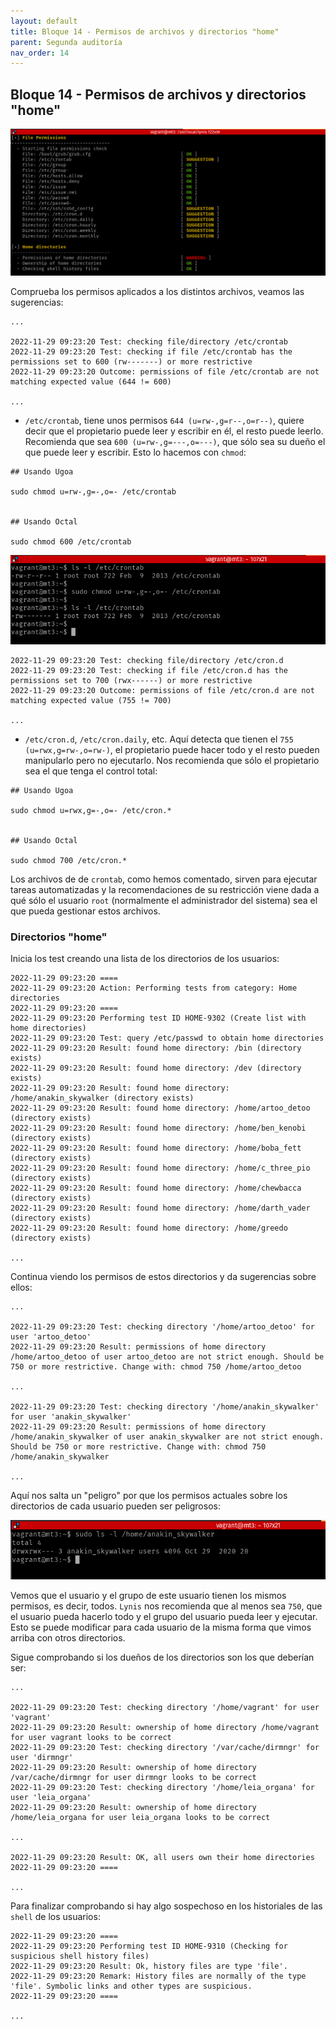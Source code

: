 ```yaml
---
layout: default
title: Bloque 14 - Permisos de archivos y directorios "home"
parent: Segunda auditoría
nav_order: 14
---
```


## Bloque 14 - Permisos de archivos y directorios "home"

<img src="https://raw.githubusercontent.com/crivmar/crivmar-lynis.github.io/main/assets/images/77.png"/>

Comprueba los permisos aplicados a los distintos archivos, veamos las sugerencias:


~~~
...

2022-11-29 09:23:20 Test: checking file/directory /etc/crontab
2022-11-29 09:23:20 Test: checking if file /etc/crontab has the permissions set to 600 (rw-------) or more restrictive
2022-11-29 09:23:20 Outcome: permissions of file /etc/crontab are not matching expected value (644 != 600)

...
~~~

- `/etc/crontab`, tiene unos permisos `644 (u=rw-,g=r--,o=r--)`, quiere decir que el propietario puede leer y escribir en él, el resto puede leerlo. Recomienda que sea `600 (u=rw-,g=---,o=---)`, que sólo sea su dueño el que puede leer y escribir. Esto lo hacemos con `chmod`:

~~~
## Usando Ugoa

sudo chmod u=rw-,g=-,o=- /etc/crontab


## Usando Octal

sudo chmod 600 /etc/crontab
~~~

<img src="https://raw.githubusercontent.com/crivmar/crivmar-lynis.github.io/main/assets/images/78.png"/>

~~~
2022-11-29 09:23:20 Test: checking file/directory /etc/cron.d
2022-11-29 09:23:20 Test: checking if file /etc/cron.d has the permissions set to 700 (rwx------) or more restrictive
2022-11-29 09:23:20 Outcome: permissions of file /etc/cron.d are not matching expected value (755 != 700)

...
~~~

- `/etc/cron.d`, `/etc/cron.daily`, etc. Aquí detecta que tienen el `755 (u=rwx,g=rw-,o=rw-)`, el propietario puede hacer todo y el resto pueden manipularlo pero no ejecutarlo. Nos recomienda que sólo el propietario sea el que tenga el control total:

~~~
## Usando Ugoa

sudo chmod u=rwx,g=-,o=- /etc/cron.*


## Usando Octal

sudo chmod 700 /etc/cron.*
~~~

Los archivos de de `crontab`, como hemos comentado, sirven para ejecutar tareas automatizadas y la recomendaciones de su restricción viene dada a qué sólo el usuario `root` (normalmente el administrador del sistema) sea el que pueda gestionar estos archivos.


### Directorios "home"

Inicia los test creando una lista de los directorios de los usuarios:

~~~
2022-11-29 09:23:20 ====
2022-11-29 09:23:20 Action: Performing tests from category: Home directories
2022-11-29 09:23:20 ====
2022-11-29 09:23:20 Performing test ID HOME-9302 (Create list with home directories)
2022-11-29 09:23:20 Test: query /etc/passwd to obtain home directories
2022-11-29 09:23:20 Result: found home directory: /bin (directory exists)
2022-11-29 09:23:20 Result: found home directory: /dev (directory exists)
2022-11-29 09:23:20 Result: found home directory: /home/anakin_skywalker (directory exists)
2022-11-29 09:23:20 Result: found home directory: /home/artoo_detoo (directory exists)
2022-11-29 09:23:20 Result: found home directory: /home/ben_kenobi (directory exists)
2022-11-29 09:23:20 Result: found home directory: /home/boba_fett (directory exists)
2022-11-29 09:23:20 Result: found home directory: /home/c_three_pio (directory exists)
2022-11-29 09:23:20 Result: found home directory: /home/chewbacca (directory exists)
2022-11-29 09:23:20 Result: found home directory: /home/darth_vader (directory exists)
2022-11-29 09:23:20 Result: found home directory: /home/greedo (directory exists)

...
~~~

Continua viendo los permisos de estos directorios y da sugerencias sobre ellos:

~~~
...

2022-11-29 09:23:20 Test: checking directory '/home/artoo_detoo' for user 'artoo_detoo'
2022-11-29 09:23:20 Result: permissions of home directory /home/artoo_detoo of user artoo_detoo are not strict enough. Should be 750 or more restrictive. Change with: chmod 750 /home/artoo_detoo

...

2022-11-29 09:23:20 Test: checking directory '/home/anakin_skywalker' for user 'anakin_skywalker'
2022-11-29 09:23:20 Result: permissions of home directory /home/anakin_skywalker of user anakin_skywalker are not strict enough. Should be 750 or more restrictive. Change with: chmod 750 /home/anakin_skywalker

...
~~~ 

Aquí nos salta un "peligro" por que los permisos actuales sobre los directorios de cada usuario pueden ser peligrosos:

<img src="https://raw.githubusercontent.com/crivmar/crivmar-lynis.github.io/main/assets/images/79.png"/>

Vemos que el usuario y el grupo de este usuario tienen los mismos permisos, es decir, todos. `Lynis` nos recomienda que al menos sea `750`, que el usuario pueda hacerlo todo y el grupo del usuario pueda leer y ejecutar. Esto se puede modificar para cada usuario de la misma forma que vimos arriba con otros directorios.


Sigue comprobando si los dueños de los directorios son los que deberían ser:

~~~
...

2022-11-29 09:23:20 Test: checking directory '/home/vagrant' for user 'vagrant'
2022-11-29 09:23:20 Result: ownership of home directory /home/vagrant for user vagrant looks to be correct
2022-11-29 09:23:20 Test: checking directory '/var/cache/dirmngr' for user 'dirmngr'
2022-11-29 09:23:20 Result: ownership of home directory /var/cache/dirmngr for user dirmngr looks to be correct
2022-11-29 09:23:20 Test: checking directory '/home/leia_organa' for user 'leia_organa'
2022-11-29 09:23:20 Result: ownership of home directory /home/leia_organa for user leia_organa looks to be correct

...

2022-11-29 09:23:20 Result: OK, all users own their home directories
2022-11-29 09:23:20 ====

...
~~~

Para finalizar comprobando si hay algo sospechoso en los historiales de las `shell` de los usuarios:

~~~
2022-11-29 09:23:20 ====
2022-11-29 09:23:20 Performing test ID HOME-9310 (Checking for suspicious shell history files)
2022-11-29 09:23:20 Result: Ok, history files are type 'file'.
2022-11-29 09:23:20 Remark: History files are normally of the type 'file'. Symbolic links and other types are suspicious.
2022-11-29 09:23:20 ====

...
~~~

